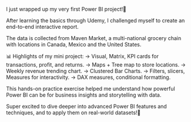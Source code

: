 I just wrapped up my very first Power BI project!🚀

After learning the basics through Udemy, I challenged myself to create an end-to-end interactive report.

The data is collected from Maven Market, a multi-national grocery chain with locations in Canada, Mexico and the United States.

📊 Highlights of my mini project:
-> Visual, Matrix, KPI cards for transactions, profit, and returns.
-> Maps + Tree map to store locations.
-> Weekly revenue trending chart.
-> Clustered Bar Charts.
-> Filters, slicers, Measures for interactivity.
-> DAX measures, conditional formatting.

This hands-on practice exercise helped me understand how powerful Power BI can be for business insights and storytelling with data.

Super excited to dive deeper into advanced Power BI features and techniques, and to apply them on real-world datasets!🚀
